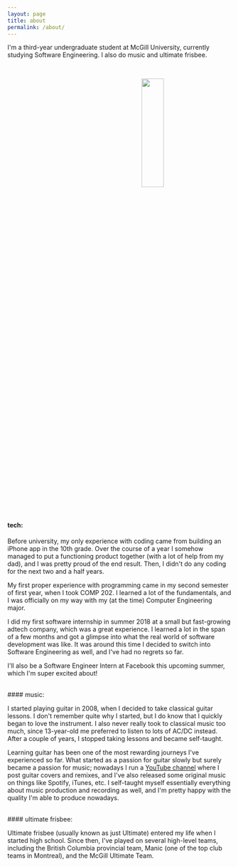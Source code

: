 ```yaml
---
layout: page
title: about
permalink: /about/
---
```


I'm a third-year undergraduate student at McGill University, currently studying Software Engineering. I also do music and ultimate frisbee.

<br>

<p align="right">
    <img src ="{{site.baseurl}}/assets/images/me-circle.jpg" style="display: block; margin-left: auto; margin-right: auto; width:25%;min-width: 200px;"/>
</p>

#### tech:

Before university, my only experience with coding came from building an iPhone app in the 10th grade. Over the course of a year I somehow managed to put a functioning product together (with a lot of help from my dad), and I was pretty proud of the end result. Then, I didn't do any coding for the next two and a half years.

My first proper experience with programming came in my second semester of first year, when I took COMP 202. I learned a lot of the fundamentals, and I was officially on my way with my (at the time) Computer Engineering major.

I did my first software internship in summer 2018 at a small but fast-growing adtech company, which was a great experience. I learned a lot in the span of a few months and got a glimpse into what the real world of software development was like. It was around this time I decided to switch into Software Engineering as well, and I've had no regrets so far.

I'll also be a Software Engineer Intern at Facebook this upcoming summer, which I'm super excited about!

<br>
#### music:

I started playing guitar in 2008, when I decided to take classical guitar lessons. I don't remember quite why I started, but I do know that I quickly began to love the instrument. I also never really took to classical music too much, since 13-year-old me preferred to listen to lots of AC/DC instead. After a couple of years, I stopped taking lessons and became self-taught.

Learning guitar has been one of the most rewarding journeys I've experienced so far. What started as a passion for guitar slowly but surely became a passion for music; nowadays I run a <a href="https://www.youtube.com/user/TheFenderrocker" target="_blank">YouTube channel</a> where I post guitar covers and remixes, and I've also released some original music on things like Spotify, iTunes, etc. I self-taught myself essentially everything about music production and recording as well, and I'm pretty happy with the quality I'm able to produce nowadays.

<br>
#### ultimate frisbee:

Ultimate frisbee (usually known as just Ultimate) entered my life when I started high school. Since then, I've played on several high-level teams, including the British Columbia provincial team, Manic (one of the top club teams in Montreal), and the McGill Ultimate Team.
